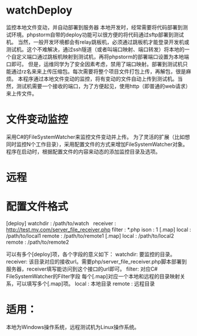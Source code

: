 # watchDeploy
监控本地文件变动，并自动部署到服务器
本地开发时，经常需要将代码部署到测试环境。phpstorm自带的deploy功能可以很方便的将代码通过sftp部署到测试机。
当然，一般开发环境都会有relay跳板机，必须通过跳板机才能登录开发机或测试机。这个不难解决，通过ssh隧道（或者叫端口映射、端口转发）将本地的一个自定义端口通过跳板机映射到测试机，再将phpstorm的部署端口设置为本地端口即可。
但是，运维同学为了安全因素考虑，禁用了端口映射。部署到测试机只能通过rz名来来上传压缩包。每次需要将整个项目文件打包上传，再解包，很是麻烦。
本程序通过本地文件变动的监控，将有变动的文件自动上传到测试机。当然，测试机需要一个接收的端口，为了方便起见，使用http（即普通的web请求）来上传文件。

# 文件变动监控
采用C#的FileSystemWatcher来监控文件变动并上传。
为了灵活的扩展（比如想同时监控N个工作目录），采用配置文件的方式来增加FileSystemWatcher对象。程序在启动时，根据配置文件的内容来动态的添加监控目录及选项。

# 远程

# 配置文件格式

[deploy]
watchdir : /path/to/watch  
receiver : http://test.my.com/server_file_receiver.php
filter : *.php
ison : 1
[.map]
local : /path/to/local1
remote : /path/to/remote1
[.map]
local : /path/to/local2
remote : /path/to/remote2

可以有多个[deploy]项，各个字段的意义如下：
watchdir: 要监控的目录。
receiver: 该目录对应的接收url。需要php/server_file_receiver.php脚本部署到服务器，receiver填写能访问到这个接口的url即可。
filter: 对应C# FileSystemWatcher的Filter字段
每个[.map]对应一个本地和远程的目录映射关系，可以填写多个[.map]项。
local : 本地目录
remote : 远程目录


# 适用：
本地为Windows操作系统，远程测试机为Linux操作系统。

